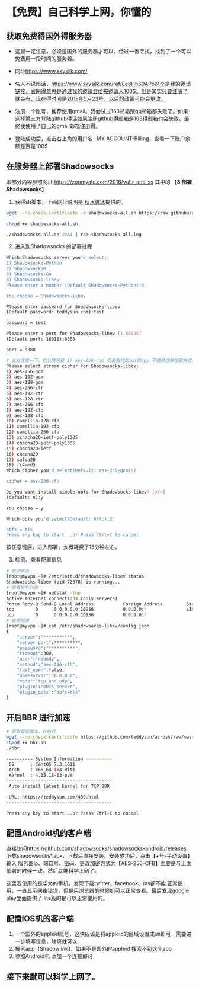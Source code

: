  

# 【免费】自己科学上网，你懂的

## 获取免费得国外得服务器

- 这里一定注意，必须是国外的服务器才可以。经过一番寻找，找到了一个可以免费用一段时间的服务器。

- 网址<https://www.skysilk.com/>

- 名人不说暗话，https://www.skysilk.com/ref/Ee8HhS9APo这个是我的邀请链接，官网得意思是通过我的邀请会给被邀请人100$。但是其实只要注册了就会有，现在得时间是2019年5月23号，以后的政策可能会更改。
- 注册一个账号，推荐使用gmail。我尝试过163邮箱跟qq邮箱都失败了。如果选择第三方登陆github得话如果注册github得邮箱是163得邮箱也会失败。最终我使用了自己的gmail邮箱注册得。
- 登陆成功后，点击右上角的用户名- MY ACCOUNT-Billing，查看一下账户余额是否是100$

## 在服务器上部署**Shadowsocks**

本部分内容参照网址 <https://zoomyale.com/2016/vultr_and_ss> 其中的 【**3 部署 Shadowsocks**】

1. 获得sh脚本，上面网址说明是 [秋水逸冰](<https://teddysun.com/>)提供的。

```bash
wget --no-check-certificate -O shadowsocks-all.sh https://raw.githubusercontent.com/teddysun/shadowsocks_install/master/shadowsocks-all.sh

chmod +x shadowsocks-all.sh

./shadowsocks-all.sh 2>&1 | tee shadowsocks-all.log
```

2. 进入到Shadowsocks 的部署过程

```bash
Which Shadowsocks server you'd select:
1) Shadowsocks-Python
2) ShadowsocksR
3) Shadowsocks-Go
4) Shadowsocks-libev
Please enter a number (Default Shadowsocks-Python):4

You choose = Shadowsocks-libev
```

```bash
Please enter password for Shadowsocks-libev
(Default password: teddysun.com):test

password = test
```

```bash
Please enter a port for Shadowsocks-libev [1-65535]
(Default port: 16011):8888

port = 8888
```

```bash
# 此处注意一下，默认情况是 1) aes-256-gcm 但是我找到ios的app 不提供这种加密方式，查看了大概3个链接vpn的ios的app 都有 【7) aes-256-cfb】所以建议选择这个，对于Android机子来说随意，都支持。
Please select stream cipher for Shadowsocks-libev:
1) aes-256-gcm
2) aes-192-gcm
3) aes-128-gcm
4) aes-256-ctr
5) aes-192-ctr
6) aes-128-ctr
7) aes-256-cfb
8) aes-192-cfb
9) aes-128-cfb
10) camellia-128-cfb
11) camellia-192-cfb
12) camellia-256-cfb
13) xchacha20-ietf-poly1305
14) chacha20-ietf-poly1305
15) chacha20-ietf
16) chacha20
17) salsa20
18) rc4-md5
Which cipher you'd select(Default: aes-256-gcm):7

cipher = aes-256-cfb
```

```bash
Do you want install simple-obfs for Shadowsocks-libev? [y/n]
(default: n):y

You choose = y
```

```bash
Which obfs you'd select(Default: http):2

obfs = tls
Press any key to start...or Press Ctrl+C to cancel
```

按任意键后，进入部署，大概耗费了15分钟左右。

3. 检测、查看配置信息

```bash
# 检测状态
[root@myvpn ~]# /etc/init.d/shadowsocks-libev status
Shadowsocks-libev (pid 72678) is running...
# 查看监听状态
[root@myvpn ~]# netstat -lnp
Active Internet connections (only servers)
Proto Recv-Q Send-Q Local Address           Foreign Address         State       PID/Program name    
tcp        0      0 0.0.0.0:10956           0.0.0.0:*               LISTEN      72679/obfs-server               
udp        0      0 0.0.0.0:10956           0.0.0.0:*                           72678/ss-server   
# 查看配置
[root@myvpn ~]# cat /etc/shadowsocks-libev/config.json
{
    "server":"**********",
    "server_port":**********,
    "password":"**********",
    "timeout":300,
    "user":"nobody",
    "method":"aes-256-cfb",
    "fast_open":false,
    "nameserver":"8.8.8.8",
    "mode":"tcp_and_udp",
    "plugin":"obfs-server",
    "plugin_opts":"obfs=tls"
}
```

## 开启BBR 进行加速

```bash
# 获取安装脚本，并执行
wget --no-check-certificate https://github.com/teddysun/across/raw/master/bbr.sh 
chmod +x bbr.sh 
./bbr.

---------- System Information ----------
 OS      : CentOS 7.3.1611
 Arch    : x86_64 (64 Bit)
 Kernel  : 4.15.18-13-pve
----------------------------------------
 Auto install latest kernel for TCP BBR

 URL: https://teddysun.com/489.html
----------------------------------------

Press any key to start...or Press Ctrl+C to cancel
```



## 配置Android机的客户端

直接访问<https://github.com/shadowsocks/shadowsocks-android/releases> 下载shadowsocks*.apk，下载后直接安装。安装成功后，点击【+号-手动设置】输入 服务器ip、端口号、密码、更改加密方式为【AES-256-CFB】主要是与上面部署的时候一致。然后就能科学上网了。

这里我使用的是华为的手机，发现下载twitter、facebook、ins都不能 正常使用，一直显示网络错误，但是用浏览器的时候姐可以正常查看。最后发现google play里面提供了 lite版的是可以正常使用的。

## 配置IOS机的客户端

1. 一个国外的appleid账号，这块应该是将appleid的区域设置成us即可，需要进一步填写信息，瞎填就可以
2. 搜索app【Shadowlink】，如果不是国外的appleid 搜索不到这个app
3. 参照Android机 添加一个连接即可

## 接下来就可以科学上网了。